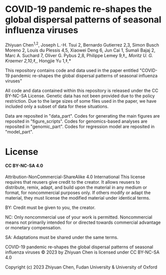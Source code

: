 # COVID-19 pandemic re-shapes the global dispersal patterns of seasonal influenza viruses

Zhiyuan Chen<sup>1,2</sup>, Joseph L.-H. Tsui 2, Bernardo Gutierrez 2,3, Simon Busch Moreno 2, Louis du Plessis 4,5, Xiaowei Deng 6, Jun Cai 1, Sumali Bajaj 2, Marc A. Suchard 7, Oliver G. Pybus 2,8, Philippe Lemey 9,‡,*, Moritz U. G. Kraemer 2,10,‡,*, Hongjie Yu 1,‡,*

This repository contains code and data used in the paper entitled "COVID-19 pandemic re-shapes the global dispersal patterns of seasonal influenza viruses"

All code and data contained within this repository is released under the CC BY-NC-SA License. 
Genetic data has not been provided due to the policy restriction. Due to the large sizes of some files used in the paper, we have included only a subset of data for these situations.

Data are reposited in "data_part".
Codes for generating the main figures are reposited in "figure_scripts".
Codes for genomics-based analyses are reposited in "genomic_part".
Codes for regression model are reposited in "model_part".



<h1> License </h1>
<h4>CC BY-NC-SA 4.0 </h4>

Attribution-NonCommercial-ShareAlike 4.0 International
This license requires that reusers give credit to the creator. It allows reusers to distribute, remix, adapt, and build upon the material in any medium or format, for noncommercial purposes only. If others modify or adapt the material, they must license the modified material under identical terms.

BY: Credit must be given to you, the creator.

NC: Only noncommercial use of your work is permitted.
Noncommercial means not primarily intended for or directed towards commercial advantage or monetary compensation.

SA: Adaptations must be shared under the same terms.

COVID-19 pandemic re-shapes the global dispersal patterns of seasonal influenza viruses © 2023 by Zhiyuan Chen is licensed under CC BY-NC-SA 4.0 

Copyright (c) 2023 Zhiyuan Chen, Fudan University & University of Oxford
